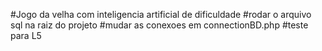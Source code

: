 #Jogo da velha com inteligencia artificial de dificuldade
#rodar o arquivo sql na raiz do projeto
#mudar as conexoes em connectionBD.php
#teste para L5 